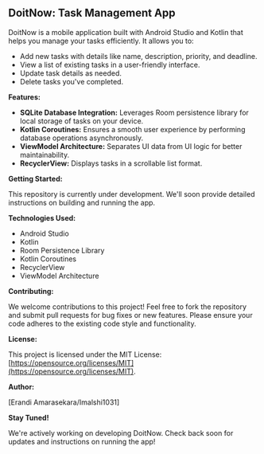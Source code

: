## DoitNow: Task Management App

DoitNow is a mobile application built with Android Studio and Kotlin that helps you manage your tasks efficiently. It allows you to:

* Add new tasks with details like name, description, priority, and deadline.
* View a list of existing tasks in a user-friendly interface.
* Update task details as needed.
* Delete tasks you've completed.

**Features:**

* **SQLite Database Integration:** Leverages Room persistence library for local storage of tasks on your device.
* **Kotlin Coroutines:** Ensures a smooth user experience by performing database operations asynchronously.
* **ViewModel Architecture:** Separates UI data from UI logic for better maintainability.
* **RecyclerView:** Displays tasks in a scrollable list format.

**Getting Started:**

This repository is currently under development. We'll soon provide detailed instructions on building and running the app. 

**Technologies Used:**

* Android Studio
* Kotlin
* Room Persistence Library
* Kotlin Coroutines
* RecyclerView
* ViewModel Architecture

**Contributing:**

We welcome contributions to this project! Feel free to fork the repository and submit pull requests for bug fixes or new features. Please ensure your code adheres to the existing code style and functionality.

**License:**

This project is licensed under the MIT License: [https://opensource.org/licenses/MIT](https://opensource.org/licenses/MIT).

**Author:**

[Erandi Amarasekara/Imalshi1031]

**Stay Tuned!**

We're actively working on developing DoitNow. Check back soon for updates and instructions on running the app!
